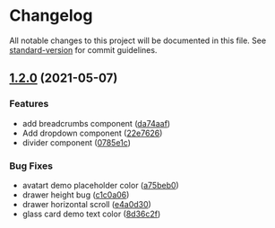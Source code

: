 # Changelog

All notable changes to this project will be documented in this file. See [standard-version](https://github.com/conventional-changelog/standard-version) for commit guidelines.

## [1.2.0](https://github.com/saadeghi/daisyui-demo/compare/v1.1.1...v1.2.0) (2021-05-07)


### Features

* add breadcrumbs component ([da74aaf](https://github.com/saadeghi/daisyui-demo/commit/da74aaf826c39455ebb8f24eb180f9b2988c4dc9))
* Add dropdown component ([22e7626](https://github.com/saadeghi/daisyui-demo/commit/22e7626df2ed5fda0524dcfac2caf6c72d50d934))
* divider component ([0785e1c](https://github.com/saadeghi/daisyui-demo/commit/0785e1cee26d118187d8ff7a9d1026a46711f6cd))


### Bug Fixes

* avatart demo placeholder color ([a75beb0](https://github.com/saadeghi/daisyui-demo/commit/a75beb048774804d802674bcaa0dff69b7427848))
* drawer height bug ([c1c0a06](https://github.com/saadeghi/daisyui-demo/commit/c1c0a06a9d997d466a369f788ee3619e313797d2))
* drawer horizontal scroll ([e4a0d30](https://github.com/saadeghi/daisyui-demo/commit/e4a0d30a8e82fe6189df838de12b22b28c1f6065))
* glass card demo text color ([8d36c2f](https://github.com/saadeghi/daisyui-demo/commit/8d36c2f5e9e3aab772fdcfefa6f3c652078fe065))
